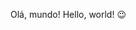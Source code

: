 Olá, mundo!
Hello, world!
😉
<!---
jvbsilva/jvbsilva is a ✨ special ✨ repository because its `README.md` (this file) appears on your GitHub profile.
You can click the Preview link to take a look at your changes.
--->
